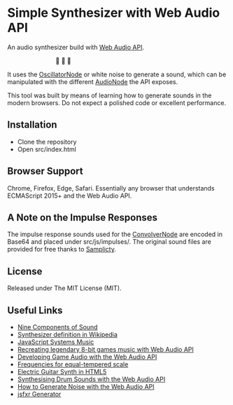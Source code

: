# Simple Synthesizer with Web Audio API
An audio synthesizer build with [Web Audio API](https://developer.mozilla.org/en-US/docs/Web/API/Web_Audio_API).

&nbsp; &nbsp; &nbsp; &nbsp; &nbsp; &nbsp; &nbsp; &nbsp; &nbsp; &nbsp; &nbsp; &nbsp; &nbsp; &nbsp;  &#x1F3B5; &#x1F3B5; &#x1F3B5;

It uses the [OscillatorNode](https://developer.mozilla.org/en-US/docs/Web/API/OscillatorNode) or
white noise to generate a sound, which can be manipulated with the different [AudioNode](https://developer.mozilla.org/en-US/docs/Web/API/AudioNode)
the API exposes.

This tool was built by means of learning how to generate sounds in the modern browsers. Do not expect
a polished code or excellent performance.

## Installation
- Clone the repository
- Open src/index.html

## Browser Support
Chrome, Firefox, Edge, Safari. Essentially any browser that understands ECMAScript 2015+ and the Web Audio API.

## A Note on the Impulse Responses
The impulse response sounds used for the [ConvolverNode](https://developer.mozilla.org/en-US/docs/Web/API/ConvolverNode)
are encoded in Base64 and placed under src/js/impulses/. The original sound files are provided for
free thanks to [Samplicty](http://www.samplicity.com/bricasti-m7-impulse-responses/).

## License
Released under The MIT License (MIT).

## Useful Links
- [Nine Components of Sound](http://www.filmsound.org/articles/ninecomponents/9components.htm)
- [Synthesizer definition in Wikipedia](https://en.wikipedia.org/wiki/Synthesizer)
- [JavaScript Systems Music](https://teropa.info/blog/2016/07/28/javascript-systems-music.html)
- [Recreating legendary 8-bit games music with Web Audio API](https://codepen.io/gregh/post/recreating-legendary-8-bit-games-music-with-web-audio-api)
- [Developing Game Audio with the Web Audio API](https://www.html5rocks.com/en/tutorials/webaudio/games/)
- [Frequencies for equal-tempered scale](https://gist.github.com/marcgg/94e97def0e8694f906443ed5262e9cbb)
- [Electric Guitar Synth in HTML5](https://fazli.sapuan.org/blog/electric-guitar-synth-in-html5/)
- [Synthesising Drum Sounds with the Web Audio API](https://dev.opera.com/articles/drum-sounds-webaudio/)
- [How to Generate Noise with the Web Audio API](https://noisehack.com/generate-noise-web-audio-api/)
- [jsfxr Generator](http://github.grumdrig.com/jsfxr/)

